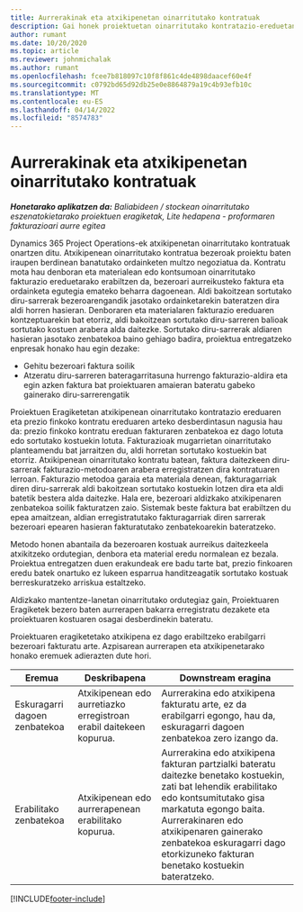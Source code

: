 ```yaml
---
title: Aurrerakinak eta atxikipenetan oinarritutako kontratuak
description: Gai honek proiektuetan oinarritutako kontratazio-ereduetan eta aurrerakinari buruzko informazioa eskaintzen du.
author: rumant
ms.date: 10/20/2020
ms.topic: article
ms.reviewer: johnmichalak
ms.author: rumant
ms.openlocfilehash: fcee7b818097c10f8f861c4de4898daacef60e4f
ms.sourcegitcommit: c0792bd65d92db25e0e8864879a19c4b93efb10c
ms.translationtype: MT
ms.contentlocale: eu-ES
ms.lasthandoff: 04/14/2022
ms.locfileid: "8574783"
---
```

# <a name="advances-and-retainer-based-contracts"></a>Aurrerakinak eta atxikipenetan oinarritutako kontratuak


_**Honetarako aplikatzen da:** Baliabideen / stockean oinarritutako eszenatokietarako proiektuen eragiketak, Lite hedapena - proformaren fakturazioari aurre egitea_

Dynamics 365 Project Operations-ek atxikipenetan oinarritutako kontratuak onartzen ditu. Atxikipenean oinarritutako kontratua bezeroak proiektu baten iraupen berdinean banatutako ordainketen multzo negoziatua da. Kontratu mota hau denboran eta materialean edo kontsumoan oinarritutako fakturazio ereduetarako erabiltzen da, bezeroari aurreikusteko faktura eta ordainketa egutegia emateko beharra dagoenean. Aldi bakoitzean sortutako diru-sarrerak bezeroarengandik jasotako ordainketarekin bateratzen dira aldi horren hasieran. Denboraren eta materialaren fakturazio ereduaren kontzeptuarekin bat etorriz, aldi bakoitzean sortutako diru-sarreren balioak sortutako kostuen arabera alda daitezke. Sortutako diru-sarrerak aldiaren hasieran jasotako zenbatekoa baino gehiago badira, proiektua entregatzeko enpresak honako hau egin dezake:

- Gehitu bezeroari faktura soilik 
- Atzeratu diru-sarreren bateragarritasuna hurrengo fakturazio-aldira eta egin azken faktura bat proiektuaren amaieran bateratu gabeko gainerako diru-sarrerengatik

Proiektuen Eragiketetan atxikipenean oinarritutako kontratazio ereduaren eta prezio finkoko kontratu ereduaren arteko desberdintasun nagusia hau da: prezio finkoko kontratu ereduan fakturaren zenbatekoa ez dago lotuta edo sortutako kostuekin lotuta. Fakturazioak mugarrietan oinarritutako planteamendu bat jarraitzen du, aldi horretan sortutako kostuekin bat etorriz. Atxikipenean oinarritutako kontratu batean, faktura daitezkeen diru-sarrerak fakturazio-metodoaren arabera erregistratzen dira kontratuaren lerroan. Fakturazio metodoa garaia eta materiala denean, fakturagarriak diren diru-sarrerak aldi bakoitzean sortutako kostuekin lotzen dira eta aldi batetik bestera alda daitezke. Hala ere, bezeroari aldizkako atxikipenaren zenbatekoa soilik fakturatzen zaio. Sistemak beste faktura bat erabiltzen du epea amaitzean, aldian erregistratutako fakturagarriak diren sarrerak bezeroari epearen hasieran fakturatutako zenbatekoarekin bateratzeko.

Metodo honen abantaila da bezeroaren kostuak aurreikus daitezkeela atxikitzeko ordutegian, denbora eta material eredu normalean ez bezala. Proiektua entregatzen duen erakundeak ere badu tarte bat, prezio finkoaren eredu batek onartuko ez lukeen esparrua handitzeagatik sortutako kostuak berreskuratzeko arriskua estaltzeko.

Aldizkako mantentze-lanetan oinarritutako ordutegiaz gain, Proiektuaren Eragiketek bezero baten aurrerapen bakarra erregistratu dezakete eta proiektuaren kostuaren osagai desberdinekin bateratu.

Proiektuaren eragiketetako atxikipena ez dago erabiltzeko erabilgarri bezeroari fakturatu arte. Azpisarean aurrerapen eta atxikipenetarako honako eremuek adierazten dute hori.

| Eremua | Deskribapena | Downstream eragina |
| --- | --- | --- |
| Eskuragarri dagoen zenbatekoa | Atxikipenean edo aurretiazko erregistroan erabil daitekeen kopurua. | Aurrerakina edo atxikipena fakturatu arte, ez da erabilgarri egongo, hau da, eskuragarri dagoen zenbatekoa zero izango da. |
| Erabilitako zenbatekoa | Atxikipenean edo aurrerapenean erabilitako kopurua. | Aurrerakina edo atxikipena fakturan partzialki bateratu daitezke benetako kostuekin, zati bat lehendik erabilitako edo kontsumitutako gisa markatuta egongo baita. Aurrerakinaren edo atxikipenaren gainerako zenbatekoa eskuragarri dago etorkizuneko fakturan benetako kostuekin bateratzeko. |


[!INCLUDE[footer-include](../../includes/footer-banner.md)]